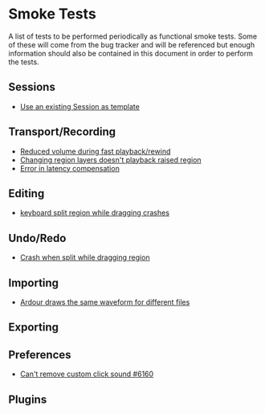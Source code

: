 # Smoke Tests

A list of tests to be performed periodically as functional smoke tests. Some of
these will come from the bug tracker and will be referenced but enough
information should also be contained in this document in order to perform the
tests.

## Sessions

- [Use an existing Session as template](http://tracker.ardour.org/view.php?id=5299)

## Transport/Recording

- [Reduced volume during fast playback/rewind](http://tracker.ardour.org/view.php?id=6583)
- [Changing region layers doesn't playback raised region](http://tracker.ardour.org/view.php?id=6570)
- [Error in latency compensation](http://tracker.ardour.org/view.php?id=5781)

## Editing

- [keyboard split region while dragging crashes](http://tracker.ardour.org/view.php?id=6338)

## Undo/Redo

- [Crash when split while dragging region](http://tracker.ardour.org/view.php?id=6338)

## Importing

- [Ardour draws the same waveform for different files](http://tracker.ardour.org/view.php?id=5745)

## Exporting

## Preferences

- [Can't remove custom click sound #6160](http://tracker.ardour.org/view.php?id=6160)

## Plugins

